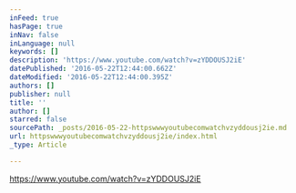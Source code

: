 ```yaml
---
inFeed: true
hasPage: true
inNav: false
inLanguage: null
keywords: []
description: 'https://www.youtube.com/watch?v=zYDDOUSJ2iE'
datePublished: '2016-05-22T12:44:00.662Z'
dateModified: '2016-05-22T12:44:00.395Z'
authors: []
publisher: null
title: ''
author: []
starred: false
sourcePath: _posts/2016-05-22-httpswwwyoutubecomwatchvzyddousj2ie.md
url: httpswwwyoutubecomwatchvzyddousj2ie/index.html
_type: Article

---
```

https://www.youtube.com/watch?v=zYDDOUSJ2iE